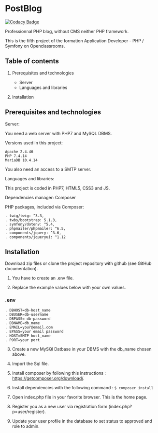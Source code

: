 # PostBlog
[![Codacy Badge](https://app.codacy.com/project/badge/Grade/aa0d47c4b90042889836b0428ede6c80)](https://www.codacy.com/gh/nosfairal/postBlog/dashboard?utm_source=github.com&amp;utm_medium=referral&amp;utm_content=nosfairal/postBlog&amp;utm_campaign=Badge_Grade)

Professionnal PHP blog, without CMS neither PHP framework.

This is the fifth project of the formation Application Developer - PHP / Symfony on Openclassrooms.

## Table of contents
1.  Prerequisites and technologies
    -   Server
    -   Languages and libraries

2.  Installation

## Prerequisites and technologies

Server:

You need a web server with PHP7 and MySQL DBMS.

Versions used in this project:

    Apache 2.4.46
    PHP 7.4.14
    MariaDB 10.4.14

You also need an access to a SMTP server.

Languages and libraries:

This project is coded in PHP7, HTML5, CSS3 and JS.

Dependencies manager: Composer

PHP packages, included via Composer:

    . twig/twig: ^3.3,
    . twbs/bootstrap: 5.1.3,
    . symfony/dotenv: ^5.4,
    . phpmailer/phpmailer: ^6.5,
    . components/jquery: ^3.6,
    . components/jqueryui: ^1.12

## Installation

Download zip files or clone the project repository with github (see GitHub documentation).

1.  You have to create an .env file.

2.  Replace the example values below with your own values.

### .env
    . DBHOST=db-host_name
    . DBUSER=db-username
    . DBPASS= db-password
    . DBNAME=db_name
    . EMAIL=your@email.com
    . EPASS=your email password
    . HOST=SMTP host_name
    . PORT=your port

3.  Create a new MySQl Datbase in your DBMS with the db_name chosen above.
   
4.  Import the Sql file.

5.  Install composer by following this instructions : https://getcomposer.org/download/.

6.  Install dependencies with the following command :
    `` $ composer install ``

7.  Open index.php file in your favorite browser. This is the home page.

8.  Register you as a new user via registration form (index.php?p=user/register).

9.  Update your user profile in the database to set status to approved and role to admin.